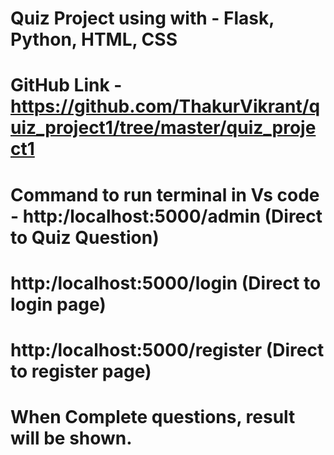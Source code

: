 # Quiz Project using with - Flask, Python, HTML, CSS
# GitHub Link - https://github.com/ThakurVikrant/quiz_project1/tree/master/quiz_project1
# Command to run terminal in Vs code - http:/localhost:5000/admin (Direct to Quiz Question)
# http:/localhost:5000/login (Direct to login page)
# http:/localhost:5000/register (Direct to register page)
# When Complete questions, result will be shown.
